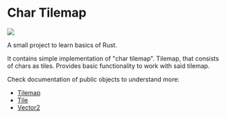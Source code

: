 # Char Tilemap 
![](https://github.com/Vismar/char_tilemap/actions/workflows/rust.yml/badge.svg)

A small project to learn basics of Rust. 

It contains simple implementation of "char tilemap". Tilemap, that consists of chars as tiles.
Provides basic functionality to work with said tilemap.

Check documentation of public objects to understand more:
* [Tilemap](src/tilemap.rs)
* [Tile](src/tilemap/tile.rs)
* [Vector2](src/tilemap/common_types.rs)
